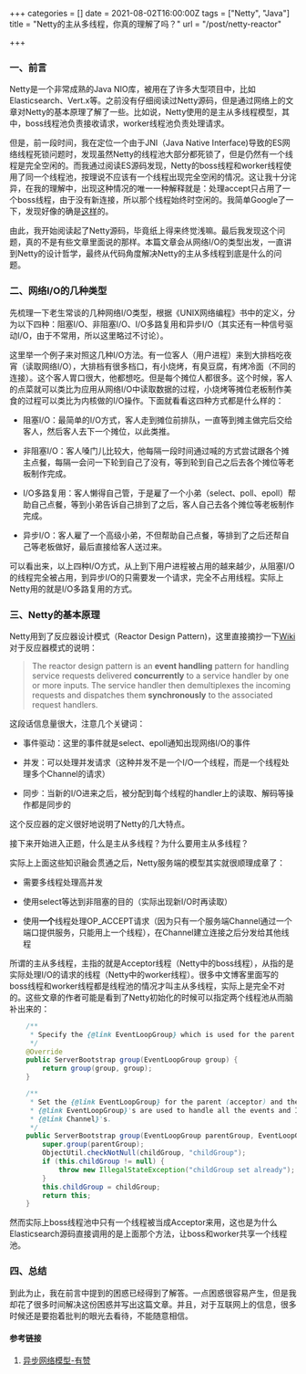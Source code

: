 +++
categories = []
date = 2021-08-02T16:00:00Z
tags = ["Netty", "Java"]
title = "Netty的主从多线程，你真的理解了吗？"
url = "/post/netty-reactor"

+++
### 一、前言

Netty是一个非常成熟的Java NIO库，被用在了许多大型项目中，比如Elasticsearch、Vert.x等。之前没有仔细阅读过Netty源码，但是通过网络上的文章对Netty的基本原理了解了一些。比如说，Netty使用的是主从多线程模型，其中，boss线程池负责接收请求，worker线程池负责处理请求。

但是，前一段时间，我在定位一个由于JNI（Java Native Interface)导致的ES网络线程死锁问题时，发现虽然Netty的线程池大部分都死锁了，但是仍然有一个线程是完全空闲的。而我通过阅读ES源码发现，Netty的boss线程和worker线程使用了同一个线程池，按理说不应该有一个线程出现完全空闲的情况。这让我十分诧异，在我的理解中，出现这种情况的唯一一种解释就是：处理accept只占用了一个boss线程，由于没有新连接，所以那个线程始终时空闲的。我简单Google了一下，发现好像的确是[这样](https://github.com/netty/netty/issues/8925)的。

由此，我开始阅读起了Netty源码，毕竟纸上得来终觉浅嘛。最后我发现这个问题，真的不是有些文章里面说的那样。本篇文章会从网络I/O的类型出发，一直讲到Netty的设计哲学，最终从代码角度解决Netty的主从多线程到底是什么的问题。

### 二、网络I/O的几种类型

先梳理一下老生常谈的几种网络I/O类型，根据《UNIX网络编程》书中的定义，分为以下四种：阻塞I/O、非阻塞I/O、I/O多路复用和异步I/O（其实还有一种信号驱动I/O，由于不常用，所以这里略过不讨论）。

这里举一个例子来对照这几种I/O方法。有一位客人（用户进程）来到大排档吃夜宵（读取网络I/O），大排档有很多档口，有小烧烤，有臭豆腐，有烤冷面（不同的连接）。这个客人胃口很大，他都想吃。但是每个摊位人都很多。这个时候，客人的点菜就可以类比为应用从网络I/O中读取数据的过程，小烧烤等摊位老板制作美食的过程可以类比为内核做的I/O操作。下面就看看这四种方式都是什么样的：

- 阻塞I/O：最简单的I/O方式，客人走到摊位前排队，一直等到摊主做完后交给客人，然后客人去下一个摊位，以此类推。

- 非阻塞I/O：客人嗓门儿比较大，他每隔一段时间通过喊的方式尝试跟各个摊主点餐，每隔一会问一下轮到自己了没有，等到轮到自己之后去各个摊位等老板制作完成。

- I/O多路复用：客人懒得自己管，于是雇了一个小弟（select、poll、epoll）帮助自己点餐，等到小弟告诉自己排到了之后，客人自己去各个摊位等老板制作完成。

- 异步I/O：客人雇了一个高级小弟，不但帮助自己点餐，等排到了之后还帮自己等老板做好，最后直接给客人送过来。

可以看出来，以上四种I/O方式，从上到下用户进程被占用的越来越少，从阻塞I/O的线程完全被占用，到异步I/O的只需要发一个请求，完全不占用线程。实际上Netty用的就是I/O多路复用的方式。

### 三、Netty的基本原理

Netty用到了反应器设计模式（Reactor Design Pattern)，这里直接摘抄一下[Wiki](https://en.wikipedia.org/wiki/Reactor_pattern)对于反应器模式的说明：

> The reactor design pattern is an **event handling** pattern for handling service requests delivered **concurrently** to a service handler by one or more inputs. The service handler then demultiplexes the incoming requests and dispatches them **synchronously** to the associated request handlers.

这段话信息量很大，注意几个关键词：

- 事件驱动：这里的事件就是select、epoll通知出现网络I/O的事件

- 并发：可以处理并发请求（这种并发不是一个I/O一个线程，而是一个线程处理多个Channel的请求）

- 同步：当新的I/O进来之后，被分配到每个线程的handler上的读取、解码等操作都是同步的

这个反应器的定义很好地说明了Netty的几大特点。

接下来开始进入正题，什么是主从多线程？为什么要用主从多线程？

实际上上面这些知识融会贯通之后，Netty服务端的模型其实就很顺理成章了：

- 需要多线程处理高并发

- 使用select等达到非阻塞的目的（实际出现新I/O时再读取）

- 使用**一个**线程处理OP_ACCEPT请求（因为只有一个服务端Channel通过一个端口提供服务，只能用上一个线程），在Channel建立连接之后分发给其他线程

所谓的主从多线程，主指的就是Acceptor线程（Netty中的boss线程），从指的是实际处理I/O的请求的线程（Netty中的worker线程）。很多中文博客里面写的boss线程和worker线程都是线程池的情况才叫主从多线程，实际上是完全不对的。这些文章的作者可能是看到了Netty初始化的时候可以指定两个线程池从而脑补出来的：

```Java
    /**
     * Specify the {@link EventLoopGroup} which is used for the parent (acceptor) and the child (client).
     */
    @Override
    public ServerBootstrap group(EventLoopGroup group) {
        return group(group, group);
    }

    /**
     * Set the {@link EventLoopGroup} for the parent (acceptor) and the child (client). These
     * {@link EventLoopGroup}'s are used to handle all the events and IO for {@link ServerChannel} and
     * {@link Channel}'s.
     */
    public ServerBootstrap group(EventLoopGroup parentGroup, EventLoopGroup childGroup) {
        super.group(parentGroup);
        ObjectUtil.checkNotNull(childGroup, "childGroup");
        if (this.childGroup != null) {
            throw new IllegalStateException("childGroup set already");
        }
        this.childGroup = childGroup;
        return this;
    }
```

然而实际上boss线程池中只有一个线程被当成Acceptor来用，这也是为什么Elasticsearch源码直接调用的是上面那个方法，让boss和worker共享一个线程池。

### 四、总结

到此为止，我在前言中提到的困惑已经得到了解答。一点困惑很容易产生，但是我却花了很多时间解决这份困惑并写出这篇文章。并且，对于互联网上的信息，很多时候还是要抱着批判的眼光去看待，不能随意相信。


#### 参考链接

1. [异步网络模型-有赞](https://tech.youzan.com/yi-bu-wang-luo-mo-xing/)
